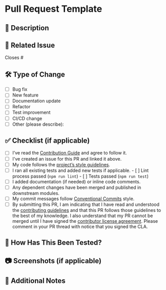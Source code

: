 # Pull Request Template

<!--
Thanks for submitting a pull request!

Please make sure you read our CONTRIBUTING guide and Code of Conduct, and that
you’ve linked any relevant issues.

If you have not created an issue yet, please do so in the relevant repository before submitting a PR.
-->

## 📖 Description

<!--
Provide a concise summary of what this PR changes and why.
Use bullet points for multiple items.
Link to any relevant discussion or design document.
Example: “Fixes an off-by-one in date parsing that caused crashes on 32-bit systems.” 
-->

## 🔗 Related Issue

<!--
Reference the issue(s) this PR closes. Use “Closes #123” to auto-close.
-->

Closes #

## 🛠️ Type of Change

- [ ] Bug fix
- [ ] New feature
- [ ] Documentation update
- [ ] Refactor
- [ ] Test improvement
- [ ] CI/CD change
- [ ] Other (please describe):

<!--
Selecting the right category helps maintainers prioritize and organize.
-->

## ✅ Checklist (if applicable)
<!-- Remove items that do not apply. For completed items, change [ ] to [x]. -->

- [ ] I’ve read the [Contribution Guide](https://scenerystack.org/CONTRIBUTING/) and agree to follow it.
- [ ] I've created an issue for this PR and linked it above.
- [ ] My code follows the [project’s style guidelines](https://scenerystack.org/info-sync/coding-conventions/).
- [ ] I ran all existing tests and added new tests if applicable.
      - [ ] Lint process passed (`npm run lint`)
      - [ ] Tests passed (`npm run test`)
- [ ] I added documentation (if needed) or inline code comments.
- [ ] Any dependent changes have been merged and published in downstream modules.
- [ ] My commit messages follow [Conventional Commits](https://www.conventionalcommits.org/) style.
- [ ] By submitting this PR, I am indicating that I have read and understood the [contributing guidelines](https://scenerystack.org/CONTRIBUTING/) and that this PR follows those guidelines to the best of my knowledge. I also understand that my PR cannot be merged until I have signed the [contributor license agreement](CLA.md). Please comment in your PR thread with notice that you signed the CLA.

## 🧪 How Has This Been Tested?

<!--
Explain how reviewers can verify your changes.
Provide commands, inputs/outputs, or sample data.
Example:
```bash
npm run test
npm run lint
node examples/demo.js
``` -->

## 📷 Screenshots (if applicable)

<!--
For UI changes, include before/after screenshots or animated GIFs.
Compress large images for faster loading.
-->

## 📝 Additional Notes

<!--
Anything else the maintainers should know:
– Breaking changes?
– Migration steps?
– Known issues or caveats.
– Suggestions for further improvements.
-->
